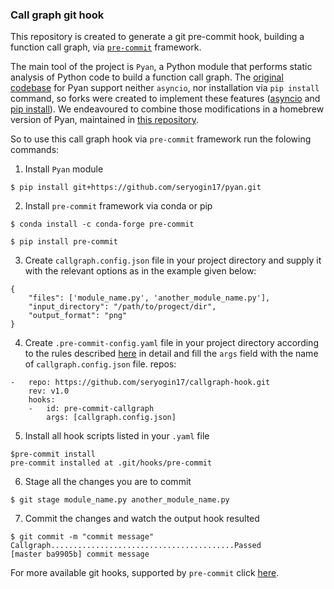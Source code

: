 ### Call graph git hook

This repository is created to generate a git pre-commit hook, building a function call graph, via [`pre-commit`](https://pre-commit.com/#intro) framework.

The main tool of the project is `Pyan`, a Python module that performs static analysis of Python code to build a function call graph.
The [original codebase](https://github.com/davidfraser/pyan) for Pyan support neither `asyncio`, nor installation via `pip install` command,
so forks were created to implement these features ([asyncio](https://github.com/bdeetz/pyan) and [pip install](https://github.com/ttylec/pyan)).
We endeavoured to combine those modifications in a homebrew version of Pyan, maintained in [this repository](https://github.com/seryogin17/pyan).

So to use this call graph hook via `pre-commit` framework run the folowing commands:
1. Install `Pyan` module
```
$ pip install git+https://github.com/seryogin17/pyan.git
```
2. Install `pre-commit` framework via conda or pip
```
$ conda install -c conda-forge pre-commit
```
```
$ pip install pre-commit
```
3. Create `callgraph.config.json` file in your project directory and supply it with the relevant options as in the example given below:
```
{
    "files": ['module_name.py', 'another_module_name.py'],
    "input_directory": "/path/to/progect/dir",
    "output_format": "png"
}
```
4. Create `.pre-commit-config.yaml` file in your project directory according to the rules described [here](https://pre-commit.com/#2-add-a-pre-commit-configuration) in detail and fill the `args` field with the name of `callgraph.config.json` file.
repos:
```
-   repo: https://github.com/seryogin17/callgraph-hook.git
    rev: v1.0
    hooks:
    -   id: pre-commit-callgraph
        args: [callgraph.config.json]
```
5. Install all hook scripts listed in your `.yaml` file
```
$pre-commit install
pre-commit installed at .git/hooks/pre-commit
```
6. Stage all the changes you are to commit
```
$ git stage module_name.py another_module_name.py
```
7. Commit the changes and watch the output hook resulted
```
$ git commit -m "commit message"
Callgraph.........................................Passed
[master ba9905b] commit message
```

For more available git hooks, supported by `pre-commit` click [here](https://pre-commit.com/hooks.html).
